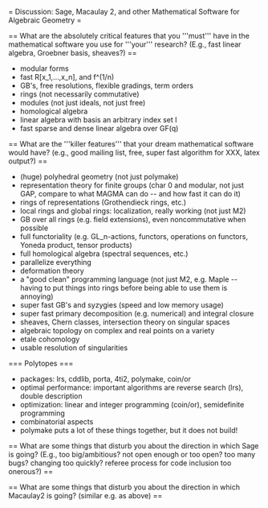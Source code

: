 = Discussion: Sage, Macaulay 2, and other Mathematical Software for Algebraic Geometry =

== What are the absolutely critical features that you '''must''' have in the mathematical software you use for '''your''' research? (E.g., fast linear algebra, Groebner basis, sheaves?) ==
 * modular forms
 * fast R[x_1,...,x_n], and f^(1/n)
 * GB's, free resolutions, flexible gradings, term orders
 * rings (not necessarily commutative)
 * modules (not just ideals, not just free)
 * homological algebra
 * linear algebra with basis an arbitrary index set I
 * fast sparse and dense linear algebra over GF(q)

== What are the '''killer features''' that your dream mathematical software would have? (e.g., good mailing list, free, super fast algorithm for XXX, latex output?) ==
 * (huge) polyhedral geometry (not just polymake)
 * representation theory for finite groups (char 0 and modular, not just GAP, compare to what MAGMA can do -- and how fast it can do it)
 * rings of representations (Grothendieck rings, etc.)
 * local rings and global rings: localization, really working (not just M2)
 * GB over all rings (e.g. field extensions), even noncommutative when possible
 * full functoriality (e.g. GL_n-actions, functors, operations on functors, Yoneda product, tensor products)
 * full homological algebra (spectral sequences, etc.)
 * parallelize everything
 * deformation theory
 * a "good clean" programming language (not just M2, e.g. Maple -- having to put things into rings before being able to use them is annoying)
 * super fast GB's and syzygies (speed and low memory usage)
 * super fast primary decomposition (e.g. numerical) and integral closure
 * sheaves, Chern classes, intersection theory on singular spaces
 * algebraic topology on complex and real points on a variety
 * etale cohomology
 * usable resolution of singularities

=== Polytopes ===
 * packages: lrs, cddlib, porta, 4ti2, polymake, coin/or
 * optimal performance: important algorithms are reverse search (lrs), double description
 * optimization: linear and integer programming (coin/or), semidefinite programming
 * combinatorial aspects
 * polymake puts a lot of these things together, but it does not build!

== What are some things that disturb you about the direction in which Sage is going?  (E.g., too big/ambitious? not open enough or too open?  too many bugs?  changing too quickly? referee process for code inclusion too onerous?) ==

== What are some things that disturb you about the direction in which Macaulay2 is going?  (similar e.g. as above) ==

 
